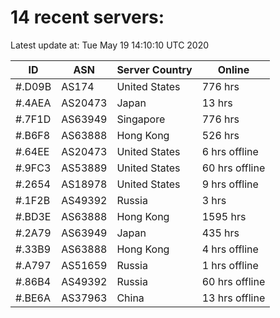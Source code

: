 # 14 recent servers:

Latest update at: Tue May 19 14:10:10 UTC 2020

| ID | ASN | Server Country | Online |
| -- | --- | -------------- | ------ |
| #.D09B | AS174 | United States | 776 hrs |
| #.4AEA | AS20473 | Japan | 13 hrs |
| #.7F1D | AS63949 | Singapore | 776 hrs |
| #.B6F8 | AS63888 | Hong Kong | 526 hrs |
| #.64EE | AS20473 | United States | 6 hrs offline |
| #.9FC3 | AS53889 | United States | 60 hrs offline |
| #.2654 | AS18978 | United States | 9 hrs offline |
| #.1F2B | AS49392 | Russia | 3 hrs |
| #.BD3E | AS63888 | Hong Kong | 1595 hrs |
| #.2A79 | AS63949 | Japan | 435 hrs |
| #.33B9 | AS63888 | Hong Kong | 4 hrs offline |
| #.A797 | AS51659 | Russia | 1 hrs offline |
| #.86B4 | AS49392 | Russia | 60 hrs offline |
| #.BE6A | AS37963 | China | 13 hrs offline |

